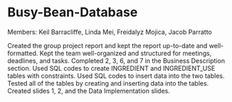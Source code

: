 # Busy-Bean-Database

Members: Keil Barracliffe, Linda Mei, Freidalyz Mojica, Jacob Parratto

Created the group project report and kept the report up-to-date and well-formatted.
Kept the team well-organized and structured for meetings, deadlines, and tasks. Completed 2, 3,
6, and 7 in the Business Description section. Used SQL codes to create INGREDIENT and
INGREDIENT_USE tables with constraints. Used SQL codes to insert data into the two tables.
Tested all of the tables by creating and inserting data into the tables. Created slides 1, 2, and the
Data Implementation slides.
